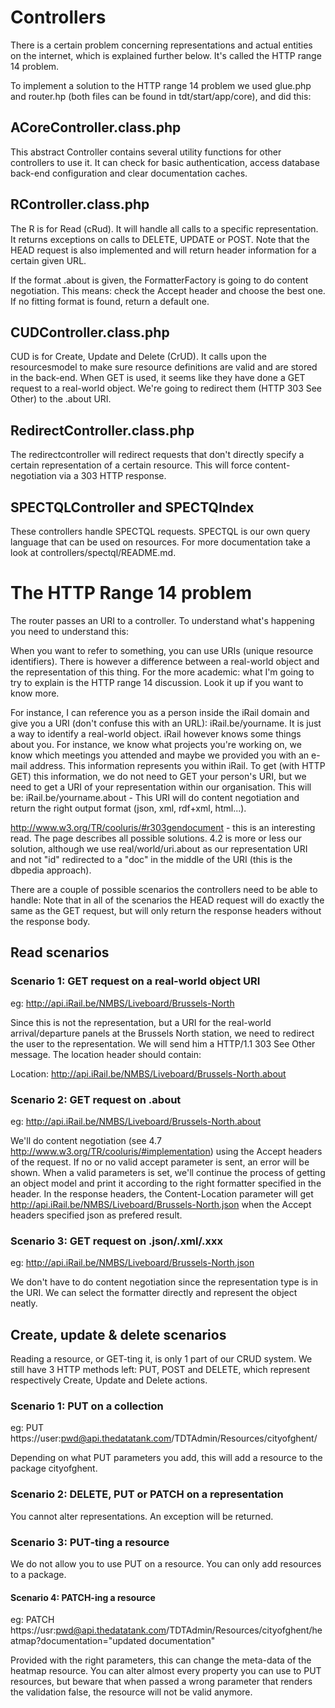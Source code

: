 # Controllers

There is a certain problem concerning representations and actual entities on the internet, which is explained further below. It's called the HTTP range 14 problem.

To implement a solution to the HTTP range 14 problem we used glue.php and router.hp (both files can be found in tdt/start/app/core), and did this:

## ACoreController.class.php

This abstract Controller contains several utility functions for other controllers to use it. It can check for basic authentication, access database back-end configuration and clear documentation caches.

## RController.class.php

The R is for Read (cRud). It will handle all calls to a specific representation. It returns exceptions on calls to DELETE, UPDATE or POST. Note that the HEAD request is also implemented and will return
header information for a certain given URL.

If the format .about is given, the FormatterFactory is going to do content negotiation. This means: check the Accept header and choose the best one. If no fitting format is found, return a default one.

## CUDController.class.php

CUD is for Create, Update and Delete (CrUD). It calls upon the resourcesmodel to make sure resource definitions are valid and are stored in the back-end. When GET is used, it seems like they have done a GET request to a real-world object. We're going to redirect them (HTTP 303 See Other) to the .about URI.

## RedirectController.class.php

The redirectcontroller will redirect requests that don't directly specify a certain representation of a certain resource. This will force content-negotiation via a 303 HTTP response.

## SPECTQLController and SPECTQIndex

These controllers handle SPECTQL requests. SPECTQL is our own query language that can be used on resources. For more documentation take a look at controllers/spectql/README.md.


# The HTTP Range 14 problem

The router passes an URI to a controller. To understand what's happening you need to understand this:

When you want to refer to something, you can use URIs (unique resource identifiers). There is however a difference between a real-world object and the representation of this thing. For the more academic: what I'm going to try to explain is the HTTP range 14 discussion. Look it up if you want to know more.

For instance, I can reference you as a person inside the iRail domain and give you a URI (don't confuse this with an URL): iRail.be/yourname. It is just a way to identify a real-world object. iRail however knows some things about you. For instance, we know what projects you're working on, we know which meetings you attended and maybe we provided you with an e-mail address. This information represents you within iRail. To get (with HTTP GET) this information, we do not need to GET your person's URI, but we need to get a URI of your representation within our organisation. This will be: iRail.be/yourname.about - This URI will do content negotiation and return the right output format  (json, xml, rdf+xml, html...).

http://www.w3.org/TR/cooluris/#r303gendocument - this is an interesting read. The page describes all possible solutions. 4.2 is more or less our solution, although we use real/world/uri.about as our representation URI and not "id" redirected to a "doc" in the middle of the URI (this is the dbpedia approach).

There are a couple of possible scenarios the controllers need to be able to handle:
Note that in all of the scenarios the HEAD request will do exactly the same as the GET request, but will only return the response headers without the response body.

## Read scenarios

### Scenario 1: GET request on a real-world object URI

eg: http://api.iRail.be/NMBS/Liveboard/Brussels-North

Since this is not the representation, but a URI for the real-world arrival/departure panels at the Brussels North station, we need to redirect the user to the representation. We will send him a HTTP/1.1 303 See Other message. The location header should contain:

Location: http://api.iRail.be/NMBS/Liveboard/Brussels-North.about

### Scenario 2: GET request on .about

eg: http://api.iRail.be/NMBS/Liveboard/Brussels-North.about

We'll do content negotiation (see 4.7 http://www.w3.org/TR/cooluris/#implementation) using the Accept headers of the request. If no or no valid accept parameter is sent, an error will be shown. When a valid parameters is set, we'll continue the process of getting an object model and print it according to the right formatter specified in the header. In the response headers, the Content-Location parameter will get http://api.iRail.be/NMBS/Liveboard/Brussels-North.json when the Accept headers specified json as prefered result.

### Scenario 3: GET request on .json/.xml/.xxx

eg: http://api.iRail.be/NMBS/Liveboard/Brussels-North.json

We don't have to do content negotiation since the representation type is in the URI. We can select the formatter directly and represent the object neatly.

## Create, update & delete scenarios

Reading a resource, or GET-ting it, is only 1 part of our CRUD system. We still have 3 HTTP methods left: PUT, POST and DELETE, which represent respectively Create, Update and Delete actions.

### Scenario 1: PUT on a collection

eg: PUT https://user:pwd@api.thedatatank.com/TDTAdmin/Resources/cityofghent/

Depending on what PUT parameters you add, this will add a resource to the package cityofghent.

### Scenario 2: DELETE, PUT or PATCH on a representation

You cannot alter representations. An exception will be returned.

### Scenario 3: PUT-ting a resource

We do not allow you to use PUT on a resource. You can only add resources to a package.

#### Scenario 4: PATCH-ing a resource

eg: PATCH https://usr:pwd@api.thedatatank.com/TDTAdmin/Resources/cityofghent/heatmap?documentation="updated documentation"

Provided with the right parameters, this can change the meta-data of the heatmap resource. You can alter almost every property you can use to PUT resources, but beware that when passed a wrong parameter that renders the validation false, the resource will not be valid anymore.



